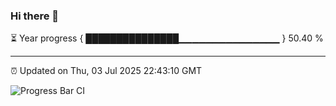 ### Hi there 👋

⏳ Year progress { ███████████████▁▁▁▁▁▁▁▁▁▁▁▁▁▁▁ } 50.40 %

---

⏰ Updated on Thu, 03 Jul 2025 22:43:10 GMT

![Progress Bar CI](https://github.com/IshwaranRudhara/GIT-ACTION/workflows/Progress%20Bar%20CI/badge.svg)
